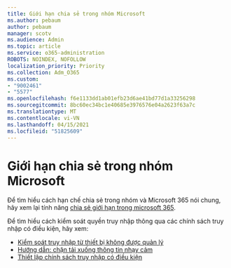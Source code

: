 ```yaml
---
title: Giới hạn chia sẻ trong nhóm Microsoft
ms.author: pebaum
author: pebaum
manager: scotv
ms.audience: Admin
ms.topic: article
ms.service: o365-administration
ROBOTS: NOINDEX, NOFOLLOW
localization_priority: Priority
ms.collection: Adm_O365
ms.custom:
- "9002461"
- "5577"
ms.openlocfilehash: f6e1133dd1ab01efb23d6ae41bd77d1a33256298
ms.sourcegitcommit: 8bc60ec34bc1e40685e3976576e04a2623f63a7c
ms.translationtype: MT
ms.contentlocale: vi-VN
ms.lasthandoff: 04/15/2021
ms.locfileid: "51825609"
---
```

# <a name="limit-sharing-in-microsoft-teams"></a>Giới hạn chia sẻ trong nhóm Microsoft

Để tìm hiểu cách hạn chế chia sẻ trong nhóm và Microsoft 365 nói chung, hãy xem lại tính năng [chia sẻ giới hạn trong microsoft 365](https://docs.microsoft.com/microsoft-365/solutions/microsoft-365-limit-sharing?view=o365-worldwide).

Để tìm hiểu cách kiểm soát quyền truy nhập thông qua các chính sách truy nhập có điều kiện, hãy xem:

- [Kiểm soát truy nhập từ thiết bị không được quản lý](https://docs.microsoft.com/sharepoint/control-access-from-unmanaged-devices)
- [Hướng dẫn: chặn tải xuống thông tin nhạy cảm](https://docs.microsoft.com/cloud-app-security/use-case-proxy-block-session-aad)
- [Thiết lập chính sách truy nhập có điều kiện](https://docs.microsoft.com/microsoft-365/business/set-up-conditional-access-policies?view=o365-worldwide)
